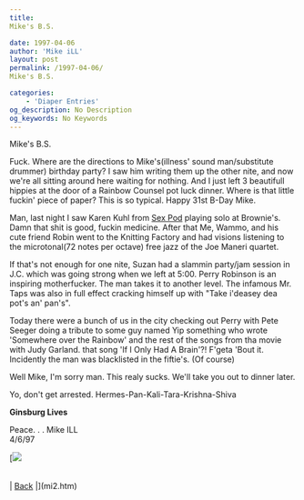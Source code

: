 ```yaml
---
title: 
Mike's B.S.

date: 1997-04-06
author: 'Mike iLL'
layout: post
permalink: /1997-04-06/
Mike's B.S.

categories:
    - 'Diaper Entries'
og_description: No Description
og_keywords: No Keywords
---
```

<style>
body {
  background-color: ;
  color: ;
}
a {
  color: ;
}
a:active {
  color: ;
}
a:visited {
  color: ;
}
</style>



Mike's B.S.





Fuck. Where are the directions to Mike's(illness' sound man/substitute drummer) birthday party?
I saw him writing them up the other nite, and now we're all sitting around here waiting for nothing.
And I just left 3 beautifull hippies at the door of a Rainbow Counsel pot luck dinner.
Where is that little fuckin' piece of paper? This is so typical. Happy 31st B-Day Mike.


 Man, last night I saw Karen Kuhl from  [Sex Pod](http://www.themusiczone.com/sexpod) playing solo at Brownie's. Damn that shit is good, fuckin medicine.
After that Me, Wammo, and his cute friend Robin went to the Knitting Factory and had visions listening to the microtonal(72 notes per octave)
free jazz of the Joe Maneri quartet.


If that's not enough for one nite, Suzan had a slammin party/jam session in J.C. which was going strong when we left at 5:00.
Perry Robinson is an inspiring motherfucker. The man takes it to another level. The infamous Mr. Taps was also in full effect 
cracking himself up with "Take i'deasey dea pot's an' pan's".


Today there were a bunch of us in the city checking out Perry with Pete Seeger doing a tribute to some guy named Yip something who wrote
'Somewhere over the Rainbow' and the rest of the songs from tha movie with 
Judy Garland. that song 'If I Only Had A Brain'?! F'geta 'Bout it. Incidently the man was blacklisted in the fiftie's. (Of course)


Well Mike, I'm sorry man. This realy sucks. We'll take you out to dinner later.


Yo, don't get arrested. Hermes-Pan-Kali-Tara-Krishna-Shiva


**Ginsburg Lives**


Peace. . . Mike ILL  
4/6/97  
  




[![](finger.jpg)



|  |
| --- |
| 
[Back](mikeb2.htm)
 |](mi2.htm)


